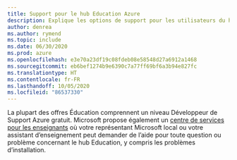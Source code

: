 ```yaml
---
title: Support pour le hub Education Azure
description: Explique les options de support pour les utilisateurs du hub Education Azure.
author: denrea
ms.author: rymend
ms.topic: include
ms.date: 06/30/2020
ms.prod: azure
ms.openlocfilehash: e3e70a23df19c08fdeb08e58548d27a6912a1468
ms.sourcegitcommit: eb6bef1274b9e6390c7a77ff69bf6a3b94e827fc
ms.translationtype: HT
ms.contentlocale: fr-FR
ms.lasthandoff: 10/05/2020
ms.locfileid: "86537330"
---
```

La plupart des offres Éducation comprennent un niveau Développeur de Support Azure gratuit. Microsoft propose également un [centre de services pour les enseignants](mailto:azuredu@microsoft.com) où votre représentant Microsoft local ou votre assistant d’enseignement peut demander de l’aide pour toute question ou problème concernant le hub Education, y compris les problèmes d’installation.
